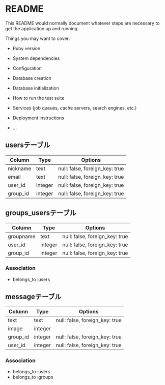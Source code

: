# README

This README would normally document whatever steps are necessary to get the
application up and running.

Things you may want to cover:

* Ruby version

* System dependencies

* Configuration

* Database creation

* Database initialization

* How to run the test suite

* Services (job queues, cache servers, search engines, etc.)

* Deployment instructions

* ...

## usersテーブル

|Column   |Type   |Options                       |
|---------|-------|------------------------------|
|nickname |text   |null: false, foreign_key: true|
|email    |text   |null: false, foreign_key: true|
|user_id  |integer|null: false, foreign_key: true|
|group_id |integer|null: false, foreign_key: true|


## groups_usersテーブル

|Column   |Type   |Options                       |
|---------|-------|------------------------------|
|groupname|text   |null: false, foreign_key: true|
|user_id  |integer|null: false, foreign_key: true|
|group_id |integer|null: false, foreign_key: true|

### Association
- belongs_to :users


## messageテーブル

|Column   |Type   |Options                       |
|---------|-------|------------------------------|
|text     |text   |null: false, foreign_key: true|
|image    |integer|                              |
|group_id |integer|null: false, foreign_key: true|
|user_id  |integer|null: false, foreign_key: true|

### Association
- belongs_to :users
- belongs_to :groups
